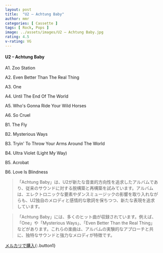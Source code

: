 ```yaml
---
layout: post
title:  "U2 – Achtung Baby"
author: mmr
categories: [ Cassette ]
tags: [ Rock, Pops ]
image: ../assets/images/U2 – Achtung Baby.jpg
rating: 4.5
v-rating: VG
---
```


#### U2 – Achtung Baby

A1. Zoo Station

A2. Even Better Than The Real Thing

A3. One

A4. Until The End Of The World

A5. Who's Gonna Ride Your Wild Horses

A6. So Cruel

B1. The Fly

B2. Mysterious Ways

B3. Tryin' To Throw Your Arms Around The World

B4. Ultra Violet (Light My Way)

B5. Acrobat

B6. Love Is Blindness

> 「Achtung Baby」は、U2が新たな音楽的方向性を追求したアルバムであり、従来のサウンドに対する脱構築と再構築を試みています。アルバムは、エレクトロニックな要素やダンスミュージックの影響を取り入れながらも、U2独自のメロディと感情的な歌詞を保ちつつ、新たな表現を追求しています。

> 「Achtung Baby」には、多くのヒット曲が収録されています。例えば、「One」や「Mysterious Ways」、「Even Better Than the Real Thing」などがあります。これらの楽曲は、アルバムの実験的なアプローチと共に、独特なサウンドと強力なメロディが特徴です。


[メルカリで購入](https://jp.mercari.com/item/m41507075580){:.button1}

